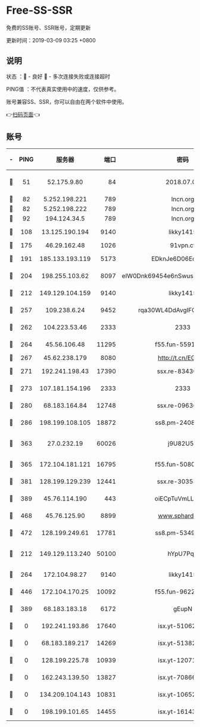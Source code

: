 # Free-SS-SSR

免费的SS账号、SSR账号，定期更新

更新时间：2019-03-09 03:25 +0800

## 说明

状态     ：🙂 - 良好 🙁 - 多次连接失败或连接超时

PING值   ：不代表真实使用中的速度，仅供参考。

账号兼容SS、SSR，你可以自由在两个软件中使用。

👉[扫码页面](https://liesauer.github.io/Free-SS-SSR/)👈

## 账号

|-|PING|服务器|端口|密码|加密方式|区域|
|:----:|:----:|:-----:|-----:|:----:|:----:|:----:|
|🙂|51|52.175.9.80|84|2018.07.07|chacha20-ietf-poly1305|HK|
|🙂|82|5.252.198.221|789|lncn.org|rc4|JP|
|🙂|82|5.252.198.222|789|lncn.org|rc4|JP|
|🙂|92|194.124.34.5|789|lncn.org|rc4|JP|
|🙂|108|13.125.190.194|9140|likky1415|aes-256-cfb|KR|
|🙂|175|46.29.162.48|1026|91vpn.cf|rc4-md5|RU|
|🙂|191|185.133.193.119|5173|EDknJe6D06EoWDaw|aes-256-cfb|US|
|🙂|204|198.255.103.62|8097|eIW0Dnk69454e6nSwuspv9DmS201tQ0D|aes-256-cfb|US|
|🙂|212|149.129.104.159|9140|likky1415|aes-256-cfb|CN|
|🙂|257|109.238.6.24|9452|rqa30WL4DdAvgIFG6Fs3znzTa|aes-256-cfb|FR|
|🙂|262|104.223.53.46|2333|2333|aes-256-cfb|US|
|🙂|264|45.56.106.48|11295|f55.fun-55916918|aes-256-cfb|US|
|🙂|267|45.62.238.179|8080|http://t.cn/EGJIyrl|rc4-md5|CA|
|🙂|271|192.241.198.43|17390|ssx.re-83430216|aes-256-cfb|US|
|🙂|273|107.181.154.196|2333|2333|aes-256-cfb|US|
|🙂|280|68.183.164.84|12748|ssx.re-09636957|aes-256-cfb|US|
|🙂|286|198.199.108.105|18872|ss8.pm-24089859|aes-256-cfb|US|
|🙂|363|27.0.232.19|60026|j9U82U53|xchacha20-ietf-poly1305|HK|
|🙂|365|172.104.181.121|16795|f55.fun-50803874|aes-256-cfb|SG|
|🙂|381|128.199.129.239|12441|ssx.re-30353118|aes-256-cfb|SG|
|🙂|389|45.76.114.190|443|oiECpTuVmLLxk4Ts|aes-256-cfb|AU|
|🙂|468|45.76.125.90|8899|www.sphard.com|aes-256-cfb|AU|
|🙂|472|128.199.249.61|17781|ss8.pm-53490777|aes-256-cfb|SG|
|🙂|212|149.129.113.240|50100|hYpU7PqP|chacha20-ietf-poly1305|CN|
|🙂|264|172.104.98.27|9140|likky1415|aes-256-cfb|JP|
|🙂|446|172.104.170.25|10092|f55.fun-96225402|aes-256-cfb|SG|
|🙁|389|68.183.183.18|6172|gEupN|aes-256-cfb|SG|
|🙁|0|192.241.193.86|17640|isx.yt-51062098|aes-256-cfb|US|
|🙁|0|68.183.189.217|14269|isx.yt-51382941|aes-256-cfb|SG|
|🙁|0|128.199.225.78|10939|isx.yt-12071162|aes-256-cfb|SG|
|🙁|0|162.243.139.50|13827|isx.yt-70866658|aes-256-cfb|US|
|🙁|0|134.209.104.143|10831|isx.yt-10652136|aes-256-cfb|SG|
|🙁|0|198.199.101.65|14455|isx.yt-16143744|aes-256-cfb|US|
